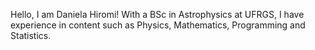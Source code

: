 Hello, I am Daniela Hiromi! With a BSc in Astrophysics at UFRGS, I have experience in content such as Physics, Mathematics, Programming and Statistics. 
